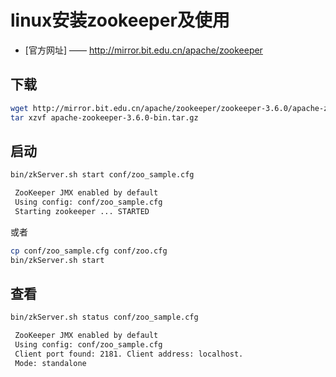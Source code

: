 # linux安装zookeeper及使用

- [官方网址] —— <http://mirror.bit.edu.cn/apache/zookeeper>

## 下载

```bash
wget http://mirror.bit.edu.cn/apache/zookeeper/zookeeper-3.6.0/apache-zookeeper-3.6.0-bin.tar.gz
tar xzvf apache-zookeeper-3.6.0-bin.tar.gz
```

## 启动

```bash
bin/zkServer.sh start conf/zoo_sample.cfg

 ZooKeeper JMX enabled by default
 Using config: conf/zoo_sample.cfg
 Starting zookeeper ... STARTED
```

或者

```bash
cp conf/zoo_sample.cfg conf/zoo.cfg
bin/zkServer.sh start
```

## 查看

```bash
bin/zkServer.sh status conf/zoo_sample.cfg

 ZooKeeper JMX enabled by default
 Using config: conf/zoo_sample.cfg
 Client port found: 2181. Client address: localhost.
 Mode: standalone
```
